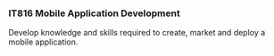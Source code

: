 
### IT816 Mobile Application Development

Develop knowledge and skills required to create, market and deploy a mobile application.
